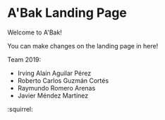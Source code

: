 # A'Bak Landing Page

Welcome to A'Bak!

You can make changes on the landing page in here!

Team 2019:

- Irving Alain Aguilar Pérez
- Roberto Carlos Guzmán Cortés
- Raymundo Romero Arenas
- Javier Méndez Martínez

:squirrel: